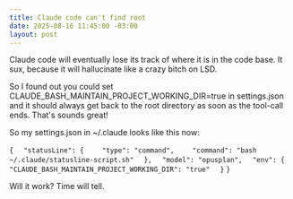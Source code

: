 ```yaml
---
title: Claude code can't find root
date: 2025-08-16 11:45:00 -03:00
layout: post
---
```


Claude code will eventually lose its track of where it is in the code base. It sux, because it will hallucinate like a crazy bitch on LSD.

So I found out you could set CLAUDE_BASH_MAINTAIN_PROJECT_WORKING_DIR=true in settings.json and it should always get back to the root directory as soon as the tool-call ends. That's sounds great!

So my settings.json in \~/.claude looks like this now:

`{`
`  "statusLine": {`
`    "type": "command",`
`    "command": "bash ~/.claude/statusline-script.sh"`
`  },`
`  "model": "opusplan",`
`  "env": {`
`    "CLAUDE_BASH_MAINTAIN_PROJECT_WORKING_DIR": "true"`
`  }`
`}`

Will it work? Time will tell.